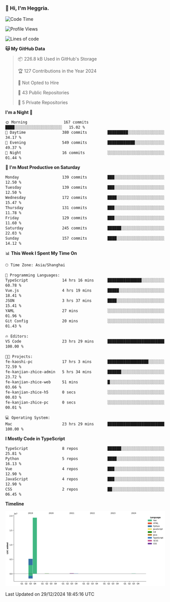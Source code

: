 ### 👋 Hi, I'm Heggria.

<!--START_SECTION:waka-->
![Code Time](http://img.shields.io/badge/Code%20Time-982%20hrs%2010%20mins-blue)

![Profile Views](http://img.shields.io/badge/Profile%20Views-0-blue)

![Lines of code](https://img.shields.io/badge/From%20Hello%20World%20I%27ve%20Written-24.8%20million%20lines%20of%20code-blue)

**🐱 My GitHub Data** 

> 📦 226.8 kB Used in GitHub's Storage 
 > 
> 🏆 127 Contributions in the Year 2024
 > 
> 🚫 Not Opted to Hire
 > 
> 📜 43 Public Repositories 
 > 
> 🔑 5 Private Repositories 
 > 
**I'm a Night 🦉** 

```text
🌞 Morning                167 commits         ████░░░░░░░░░░░░░░░░░░░░░   15.02 % 
🌆 Daytime                380 commits         █████████░░░░░░░░░░░░░░░░   34.17 % 
🌃 Evening                549 commits         ████████████░░░░░░░░░░░░░   49.37 % 
🌙 Night                  16 commits          ░░░░░░░░░░░░░░░░░░░░░░░░░   01.44 % 
```
📅 **I'm Most Productive on Saturday** 

```text
Monday                   139 commits         ███░░░░░░░░░░░░░░░░░░░░░░   12.50 % 
Tuesday                  139 commits         ███░░░░░░░░░░░░░░░░░░░░░░   12.50 % 
Wednesday                172 commits         ████░░░░░░░░░░░░░░░░░░░░░   15.47 % 
Thursday                 131 commits         ███░░░░░░░░░░░░░░░░░░░░░░   11.78 % 
Friday                   129 commits         ███░░░░░░░░░░░░░░░░░░░░░░   11.60 % 
Saturday                 245 commits         ██████░░░░░░░░░░░░░░░░░░░   22.03 % 
Sunday                   157 commits         ████░░░░░░░░░░░░░░░░░░░░░   14.12 % 
```


📊 **This Week I Spent My Time On** 

```text
🕑︎ Time Zone: Asia/Shanghai

💬 Programming Languages: 
TypeScript               14 hrs 16 mins      ███████████████░░░░░░░░░░   60.78 % 
Vue.js                   4 hrs 19 mins       █████░░░░░░░░░░░░░░░░░░░░   18.41 % 
JSON                     3 hrs 37 mins       ████░░░░░░░░░░░░░░░░░░░░░   15.41 % 
YAML                     27 mins             ░░░░░░░░░░░░░░░░░░░░░░░░░   01.96 % 
Git Config               20 mins             ░░░░░░░░░░░░░░░░░░░░░░░░░   01.43 % 

🔥 Editors: 
VS Code                  23 hrs 29 mins      █████████████████████████   100.00 % 

🐱‍💻 Projects: 
fe-kaoshi-pc             17 hrs 3 mins       ██████████████████░░░░░░░   72.59 % 
fe-kanjian-zhice-admin   5 hrs 34 mins       ██████░░░░░░░░░░░░░░░░░░░   23.72 % 
fe-kanjian-zhice-web     51 mins             █░░░░░░░░░░░░░░░░░░░░░░░░   03.66 % 
fe-kanjian-zhice-h5      0 secs              ░░░░░░░░░░░░░░░░░░░░░░░░░   00.03 % 
fe-kanjian-zhice-pc      0 secs              ░░░░░░░░░░░░░░░░░░░░░░░░░   00.01 % 

💻 Operating System: 
Mac                      23 hrs 29 mins      █████████████████████████   100.00 % 
```

**I Mostly Code in TypeScript** 

```text
TypeScript               8 repos             ██████░░░░░░░░░░░░░░░░░░░   25.81 % 
Python                   5 repos             ████░░░░░░░░░░░░░░░░░░░░░   16.13 % 
Vue                      4 repos             ███░░░░░░░░░░░░░░░░░░░░░░   12.90 % 
JavaScript               4 repos             ███░░░░░░░░░░░░░░░░░░░░░░   12.90 % 
CSS                      2 repos             ██░░░░░░░░░░░░░░░░░░░░░░░   06.45 % 
```



**Timeline**

![Lines of Code chart](https://raw.githubusercontent.com/heggria/heggria/main/assets/bar_graph.png)


 Last Updated on 29/12/2024 18:45:16 UTC
<!--END_SECTION:waka-->
